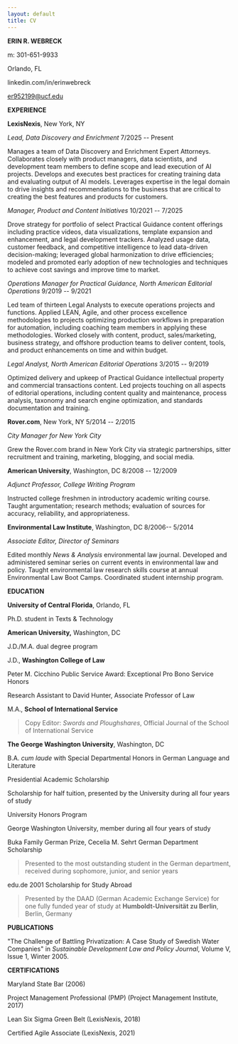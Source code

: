 ```yaml
---
layout: default
title: CV
---
```


**ERIN R. WEBRECK**

m: 301-651-9933

Orlando, FL

linkedin.com/in/erinwebreck

er952199@ucf.edu

**EXPERIENCE**

**LexisNexis**, New York, NY

*Lead, Data Discovery and Enrichment* 7/2025 -- Present

Manages a team of Data Discovery and Enrichment Expert Attorneys.
Collaborates closely with product managers, data scientists, and
development team members to define scope and lead execution of AI
projects. Develops and executes best practices for creating training
data and evaluating output of AI models. Leverages expertise in the
legal domain to drive insights and recommendations to the business that
are critical to creating the best features and products for customers.

*Manager, Product and Content Initiatives* 10/2021 -- 7/2025

Drove strategy for portfolio of select Practical Guidance content
offerings including practice videos, data visualizations, template
expansion and enhancement, and legal development trackers. Analyzed
usage data, customer feedback, and competitive intelligence to lead
data-driven decision-making; leveraged global harmonization to drive
efficiencies; modeled and promoted early adoption of new technologies
and techniques to achieve cost savings and improve time to market.

*Operations Manager for Practical Guidance, North American Editorial
Operations* 9/2019 -- 9/2021

Led team of thirteen Legal Analysts to execute operations projects and
functions. Applied LEAN, Agile, and other process excellence
methodologies to projects optimizing production workflows in preparation
for automation, including coaching team members in applying these
methodologies. Worked closely with content, product, sales/marketing,
business strategy, and offshore production teams to deliver content,
tools, and product enhancements on time and within budget.

*Legal Analyst, North American Editorial Operations* 3/2015 -- 9/2019

Optimized delivery and upkeep of Practical Guidance intellectual
property and commercial transactions content. Led projects touching on
all aspects of editorial operations, including content quality and
maintenance, process analysis, taxonomy and search engine optimization,
and standards documentation and training.

**Rover.com**, New York, NY 5/2014 -- 2/2015

*City Manager for New York City*

Grew the Rover.com brand in New York City via strategic partnerships,
sitter recruitment and training, marketing, blogging, and social media.

**American University**, Washington, DC 8/2008 -- 12/2009

*Adjunct Professor, College Writing Program*

Instructed college freshmen in introductory academic writing course.
Taught argumentation; research methods; evaluation of sources for
accuracy, reliability, and appropriateness.

**Environmental Law Institute**, Washington, DC 8/2006-- 5/2014

*Associate Editor, Director of Seminars*

Edited monthly *News & Analysis* environmental law journal. Developed
and administered seminar series on current events in environmental law
and policy. Taught environmental law research skills course at annual
Environmental Law Boot Camps. Coordinated student internship program.

**EDUCATION**

**University of Central Florida**, Orlando, FL

Ph.D. student in Texts & Technology

**American University,** Washington, DC

J.D./M.A. dual degree program

J.D., **Washington College of Law**

Peter M. Cicchino Public Service Award: Exceptional Pro Bono Service
Honors

Research Assistant to David Hunter, Associate Professor of Law

M.A., **School of International Service**

> Copy Editor: *Swords and Ploughshares*, Official Journal of the School
> of International Service

**The George Washington University**, Washington, DC

B.A. *cum laude* with Special Departmental Honors in German Language and
Literature

Presidential Academic Scholarship

Scholarship for half tuition, presented by the University during all
four years of study

University Honors Program

George Washington University, member during all four years of study

Buka Family German Prize, Cecelia M. Sehrt German Department Scholarship

> Presented to the most outstanding student in the German department,
> received during sophomore, junior, and senior years

edu.de 2001 Scholarship for Study Abroad

> Presented by the DAAD (German Academic Exchange Service) for one fully
> funded year of study at **Humboldt-Universität zu Berlin**, Berlin,
> Germany

**PUBLICATIONS**

"The Challenge of Battling Privatization: A Case Study of Swedish Water
Companies" in *Sustainable Development Law and Policy Journal*, Volume
V, Issue 1, Winter 2005.

**CERTIFICATIONS**

Maryland State Bar (2006)

Project Management Professional (PMP) (Project Management Institute,
2017)

Lean Six Sigma Green Belt (LexisNexis, 2018)

Certified Agile Associate (LexisNexis, 2021)
